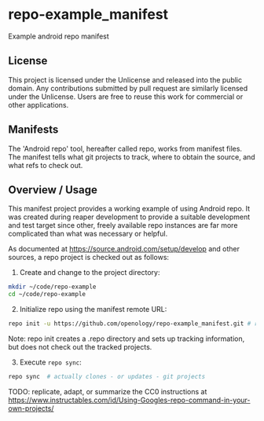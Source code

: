 # repo-example_manifest

Example android repo manifest

## License

This project is licensed under the Unlicense and released into the public
domain.  Any contributions submitted by pull request are similarly licensed
under the Unlicense.  Users are free to reuse this work for commercial or other
applications.

## Manifests

The 'Android repo' tool, hereafter called repo, works from manifest files.  The
manifest tells what git projects to track, where to obtain the source, and what
refs to check out.

## Overview / Usage

This manifest project provides a working example of using Android repo.  It was
created during reaper development to provide a suitable development and test
target since other, freely available repo instances are far more complicated
than what was necessary or helpful.

As documented at https://source.android.com/setup/develop and other sources, a
repo project is checked out as follows:

1. Create and change to the project directory:
```bash
mkdir ~/code/repo-example
cd ~/code/repo-example
```

2. Initialize repo using the manifest remote URL:
```bash
repo init -u https://github.com/openology/repo-example_manifest.git # read-only
```
Note: repo init creates a .repo directory and sets up tracking information, but
does not check out the tracked projects.

3. Execute `repo sync`:
```bash
repo sync  # actually clones - or updates - git projects
```

TODO: replicate, adapt, or summarize the CC0 instructions at
https://www.instructables.com/id/Using-Googles-repo-command-in-your-own-projects/